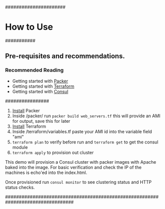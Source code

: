 ######################

# How to Use

###########

## Pre-requisites and recommendations.

### Recommended Reading

* Getting started with [Packer](https://www.packer.io/intro/index.html)
* Getting started with [Terraform](https://www.terraform.io/)
* Getting started with [Consul](https://www.consul.io/intro/index.html)

################

1. [Install](https://www.packer.io/intro/getting-started/install.html) Packer
2. Inside /packer/ run `packer build web_servers.tf` this will provide an AMI for output, save this for later
3. [Install](https://www.terraform.io/intro/getting-started/install.html) Terraform
4. Inside /terraform/variables.tf paste your AMI id into the variable field "ami"
5. `terraform plan` to verify before run and `terraform get` to get the consul module
6. `terraform apply` to provision out cluster


This demo will provision a Consul cluster with packer images with Apache baked into the image.
For basic verification and check the IP of the machines is echo'ed into the index.html.

Once provisioned run `consul monitor` to see clustering status and HTTP status checks.


#################################################################################

